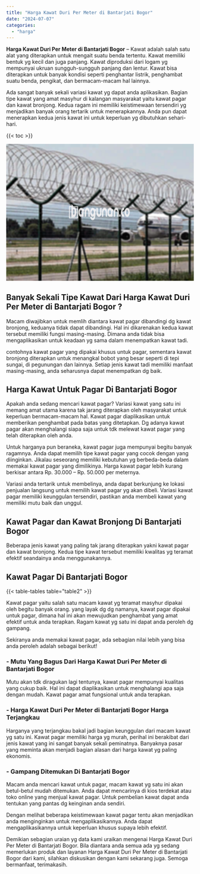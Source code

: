 ```yaml
---
title: "Harga Kawat Duri Per Meter di Bantarjati Bogor"
date: "2024-07-07"
categories: 
  - "harga"
---
```


**Harga Kawat Duri Per Meter di Bantarjati Bogor** – Kawat adalah salah satu alat yang diterapkan untuk mengait suatu benda tertentu. Kawat memiliki bentuk yg kecil dan juga panjang. Kawat diproduksi dari logam yg mempunyai ukruan sungguh-sungguh panjang dan lentur. Kawat bisa diterapkan untuk banyak kondisi seperti penghantar listrik, penghambat suatu benda, pengikat, dan bermacam-macam hal lainnya.

Ada sangat banyak sekali variasi kawat yg dapat anda aplikasikan. Bagian tipe kawat yang amat masyhur di kalangan masyarakat yaitu kawat pagar dan kawat bronjong. Kedua ragam ini memiliki keistimewaan tersendiri yg menjadikan banyak orang tertarik untuk menerapkannya. Anda pun dapat menerapkan kedua jenis kawat ini untuk keperluan yg dibutuhkan sehari-hari.

{{< toc >}}

![Harga Kawat Duri Per Meter di Bantarjati Bogor](/images/jual-kawat-murah35.png)

## Banyak Sekali Tipe Kawat Dari Harga Kawat Duri Per Meter di Bantarjati Bogor ?

Macam diwajibkan untuk memlih diantara kawat pagar dibandingi dg kawat bronjong, keduanya tidak dapat dibandingi. Hal ini dikarenakan kedua kawat tersebut memiliki fungsi masing-masing. Dimana anda tidak bisa mengaplikasikan untuk keadaan yg sama dalam menempatkan kawat tadi.

contohnya kawat pagar yang dipakai khusus untuk pagar, sementara kawat bronjong diterapkan untuk menangkal bobot yang besar seperti di tepi sungai, di pegunungan dan lainnya. Setiap jenis kawat tadi memiliki manfaat masing-masing, anda seharusnya dapat menempatkan dg baik.

## Harga Kawat Untuk Pagar Di Bantarjati Bogor

Apakah anda sedang mencari kawat pagar? Variasi kawat yang satu ini memang amat utama karena tak jarang diterapkan oleh masyarakat untuk keperluan bermacam-macam hal. Kawat pagar diaplikasikan untuk memberikan penghambat pada batas yang ditetapkan. Dg adanya kawat pagar akan menghalangi siapa saja untuk tdk melewat kawat pagar yang telah diterapkan oleh anda.

Untuk harganya pun beraneka, kawat pagar juga mempunyai begitu banyak ragamnya. Anda dapat memilih tipe kawat pagar yang cocok dengan yang diinginkan. Jikalau seseorang memiliki kebutuhan yg berbeda-beda dalam memakai kawat pagar yang dimilikinya. Harga kawat pagar lebih kurang berkisar antara Rp. 30.000 – Rp. 50.000 per meternya.

Variasi anda tertarik untuk membelinya, anda dapat berkunjung ke lokasi penjualan langsung untuk memilih kawat pagar yg akan dibeli. Variasi kawat pagar memiliki keunggulan tersendiri, pastikan anda membeli kawat yang memiliki mutu baik dan unggul.

## Kawat Pagar dan Kawat Bronjong Di Bantarjati Bogor

Beberapa jenis kawat yang paling tak jarang diterapkan yakni kawat pagar dan kawat bronjong. Kedua tipe kawat tersebut memiliki kwalitas yg teramat efektif seandainya anda menggunakannya.

## Kawat Pagar Di Bantarjati Bogor

{{< table-tables table="table2" >}}

Kawat pagar yaitu salah satu macam kawat yg teramat masyhur dipakai oleh begitu banyak orang. yang layak dg dg namanya, kawat pagar dipakai untuk pagar, dimana hal ini akan mewujudkan penghambat yang amat efektif untuk anda terapkan. Ragam kawat yg satu ini dapat anda peroleh dg gampang.

Sekiranya anda memakai kawat pagar, ada sebagian nilai lebih yang bisa anda peroleh adalah sebagai berikut!

### \- Mutu Yang Bagus Dari Harga Kawat Duri Per Meter di Bantarjati Bogor

Mutu akan tdk diragukan lagi tentunya, kawat pagar mempunyai kualitas yang cukup baik. Hal ini dapat diaplikasikan untuk menghalangi apa saja dengan mudah. Kawat pagar amat fungsional untuk anda terapkan.

### \- Harga Kawat Duri Per Meter di Bantarjati Bogor Harga Terjangkau

Harganya yang terjangkau bakal jadi bagian keunggulan dari macam kawat yg satu ini. Kawat pagar memiliki harga yg murah, perihal ini berakibat dari jenis kawat yang ini sangat banyak sekali peminatnya. Banyaknya pasar yang meminta akan menjadi bagian alasan dari harga kawat yg paling ekonomis.

### \- Gampang Ditemukan Di Bantarjati Bogor

Macam anda mencari kawat untuk pagar, macam kawat yg satu ini akan betul-betul mudah ditemukan. Anda dapat mencarinya di kios terdekat atau toko online yang menjual kawat pagar. Untuk pembelian kawat dapat anda tentukan yang pantas dg keinginan anda sendiri.

Dengan melihat beberapa keistimewaan kawat pagar tentu akan menjadikan anda menginginkan untuk mengaplikasikannya. Anda dapat mengaplikasikannya untuk keperluan khusus supaya lebih efektif.

Demikian sebagian uraian yg data kami uraikan mengenai Harga Kawat Duri Per Meter di Bantarjati Bogor. Bila diantara anda semua ada yg sedang memerlukan produk dan layanan Harga Kawat Duri Per Meter di Bantarjati Bogor dari kami, silahkan diskusikan dengan kami sekarang juga. Semoga bermanfaat, terimakasih.
